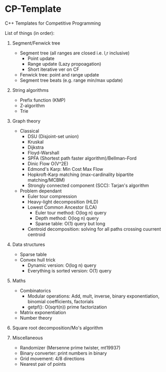 # CP-Template
C++ Templates for Competitive Programming

List of things (in order):

1. Segment/Fenwick tree
	- Segment tree (all ranges are closed i.e. l,r inclusive)
		- Point update
		- Range update (Lazy propoagation)
		- Short iterative ver on CF
	- Fenwick tree: point and range update
	- Segment tree beats (e.g. range min/max update)

2. String algorithms
	- Prefix function (KMP)
	- Z-algorithm
	- Trie

3. Graph theory
	- Classical
		- DSU (Disjoint-set union)
		- Kruskal
		- Dijkstra
		- Floyd-Warshall
		- SPFA (Shortest path faster algorithm)/Bellman-Ford
		- Dinic Flow O(V^2E)
		- Edmond's Karp: Min Cost Max Flow
		- Hopkroft-Karp matching (max-cardinality bipartite matching/MCBM)
		- Strongly connected component (SCC): Tarjan's algorithm
	- Problem dependant
		- Euler tour compression
		- Heavy-light decomposition (HLD)
		- Lowest Common Ancestor (LCA)
			- Euler tour method: O(log n) query
			- Depth method: O(log n) query
			- Sparse table: O(1) query but long
		- Centroid decomposition: solving for all paths crossing cuurrent centroid 

4. Data structures
	- Sparse table
	- Convex hull trick
		- Dynamic version: O(log n) query
		- Everything is sorted version: O(1) query

5. Maths
	- Combinatorics
		- Modular operations: Add, mult, inverse, binary exponentiation, binomial coefficients, factorials
		- getpf(): O(sqrt(n)) prime factorization
	- Matrix exponentiation
	- Number theory
	
6. Square root decomposition/Mo's algorithm

7. Miscellaneous
	- Randomizer (Mersenne prime twister, mt19937)
	- Binary converter: print numbers in binary
	- Grid movement: 4/8 directions
	- Nearest pair of points
